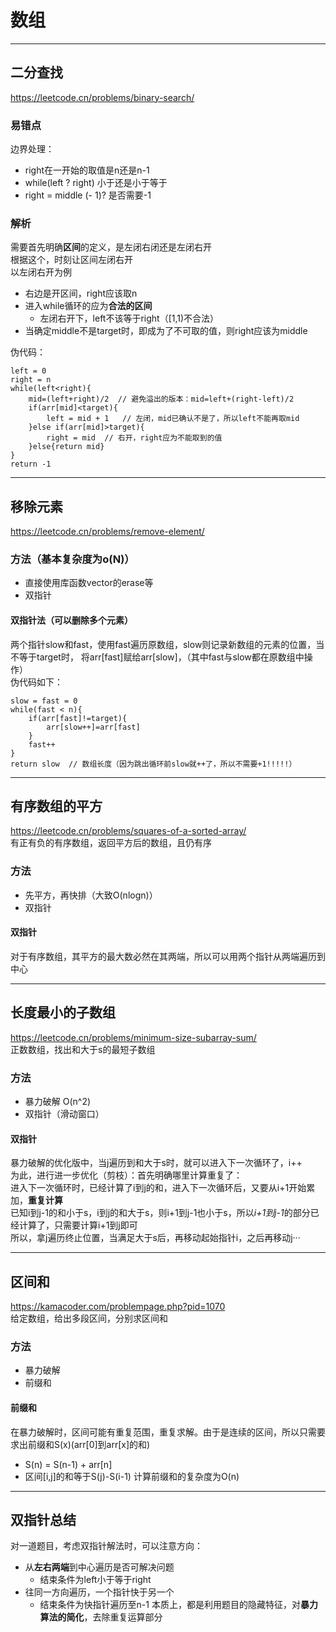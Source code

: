 # 数组
----
## 二分查找
https://leetcode.cn/problems/binary-search/  
### 易错点
边界处理：   
- right在一开始的取值是n还是n-1
- while(left ? right) 小于还是小于等于 
- right = middle (- 1)? 是否需要-1
### 解析
需要首先明确**区间**的定义，是左闭右闭还是左闭右开  
根据这个，时刻让区间左闭右开  
以左闭右开为例  
- 右边是开区间，right应该取n
- 进入while循环的应为**合法的区间**
    - 左闭右开下，left不该等于right（[1,1)不合法）
- 当确定middle不是target时，即成为了不可取的值，则right应该为middle

伪代码：  
```
left = 0
right = n
while(left<right){
    mid=(left+right)/2  // 避免溢出的版本：mid=left+(right-left)/2
    if(arr[mid]<target){
        left = mid + 1   // 左闭，mid已确认不是了，所以left不能再取mid
    }else if(arr[mid]>target){
        right = mid  // 右开，right应为不能取到的值
    }else{return mid}
}
return -1
```
---
## 移除元素
https://leetcode.cn/problems/remove-element/
### 方法（基本复杂度为o(N)）
- 直接使用库函数vector的erase等
- 双指针
#### 双指针法（可以删除多个元素）
两个指针slow和fast，使用fast遍历原数组，slow则记录新数组的元素的位置，当不等于target时，
将arr[fast]赋给arr[slow]，（其中fast与slow都在原数组中操作）  
伪代码如下：
```
slow = fast = 0
while(fast < n){
    if(arr[fast]!=target){
        arr[slow++]=arr[fast]
    }
    fast++
}
return slow  // 数组长度（因为跳出循环前slow就++了，所以不需要+1!!!!!）
```
---
## 有序数组的平方
https://leetcode.cn/problems/squares-of-a-sorted-array/  
有正有负的有序数组，返回平方后的数组，且仍有序
### 方法
- 先平方，再快排（大致O(nlogn)）
- 双指针
#### 双指针
对于有序数组，其平方的最大数必然在其两端，所以可以用两个指针从两端遍历到中心  

---
## 长度最小的子数组
https://leetcode.cn/problems/minimum-size-subarray-sum/  
正数数组，找出和大于s的最短子数组
### 方法
- 暴力破解 O(n^2)
- 双指针（滑动窗口）
#### 双指针
暴力破解的优化版中，当j遍历到和大于s时，就可以进入下一次循环了，i++  
为此，进行进一步优化（剪枝）：首先明确哪里计算重复了：  
进入下一次循环时，已经计算了i到j的和，进入下一次循环后，又要从i+1开始累加，**重复计算**  
已知i到j-1的和小于s，i到j的和大于s，则i+1到j-1也小于s，所以*i+1到j-1*的部分已经计算了，只需要计算i+1到j即可  
所以，拿j遍历终止位置，当满足大于s后，再移动起始指针i，之后再移动j···

---
## 区间和
https://kamacoder.com/problempage.php?pid=1070  
给定数组，给出多段区间，分别求区间和
### 方法
- 暴力破解
- 前缀和
#### 前缀和
在暴力破解时，区间可能有重复范围，重复求解。由于是连续的区间，所以只需要求出前缀和S(x)(arr[0]到arr[x]的和)
- S(n) = S(n-1) + arr[n]
- 区间[i,j]的和等于S(j)-S(i-1)
计算前缀和的复杂度为O(n)

---
## 双指针总结
对一道题目，考虑双指针解法时，可以注意方向：  
- 从**左右两端**到中心遍历是否可解决问题
    - 结束条件为left小于等于right
- 往同一方向遍历，一个指针快于另一个
    - 结束条件为快指针遍历至n-1
本质上，都是利用题目的隐藏特征，对**暴力算法的简化**，去除重复运算部分